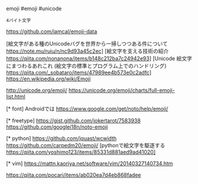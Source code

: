 emoji
#emoji #unicode

`4バイト文字`

https://github.com/iamcal/emoji-data

[絵文字がある種のUnicodeバグを世界から一掃しつつある件について https://note.mu/ruiu/n/nc9d93a45c2ec]
[絵文字を支える技術の紹介 https://qiita.com/nonanona/items/b148c212ba7c24942e93]
[Unicode 絵文字にまつわるあれこれ (絵文字の標準とプログラム上でのハンドリング) https://qiita.com/_sobataro/items/47989ee4b573e0c2adfc]
https://en.wikipedia.org/wiki/Emoji

http://unicode.org/emoji/
	https://unicode.org/emoji/charts/full-emoji-list.html

[* font]
	Androidでは https://www.google.com/get/noto/help/emoji/

[* freetype]
	https://gist.github.com/jokertarot/7583938
	https://github.com/googlei18n/noto-emoji



[* python]
	https://github.com/jquast/wcwidth
	https://github.com/carpedm20/emoji/
		[pythonで絵文字を駆逐する https://qiita.com/yoshimo123/items/85331d881aed9ad41020]

[* vim]
https://mattn.kaoriya.net/software/vim/20140327140734.htm

https://qiita.com/pocari/items/ab020ea7d4eb868fadee
